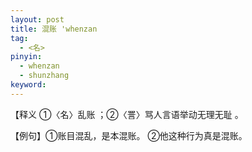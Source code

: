 ```yaml
---
layout: post
title: 混账 'whenzan
tag:
  - <名>
pinyin: 
  - whenzan
  - shunzhang
keyword: 
---
```



【释义 ①〈名〉乱账 ；②〈詈〉骂人言语举动无理无耻 。         
               
【例句】①账目混乱，是本混账。 ②他这种行为真是混账。
             
           

               
                   
                                                       